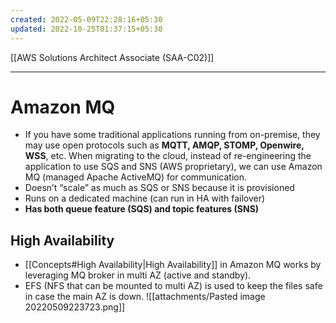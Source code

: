 ```yaml
---
created: 2022-05-09T22:28:16+05:30
updated: 2022-10-25T01:37:15+05:30
---
```

[[AWS Solutions Architect Associate (SAA-C02)]]

---
# Amazon MQ
- If you have some traditional applications running from on-premise, they may use open protocols such as **MQTT, AMQP, STOMP, Openwire, WSS**, etc. When migrating to the cloud, instead of re-engineering the application to use SQS and SNS (AWS proprietary), we can use Amazon MQ (managed Apache ActiveMQ) for communication.
- Doesn’t “scale” as much as SQS or SNS because it is provisioned
- Runs on a dedicated machine (can run in HA with failover)
- **Has both queue feature (SQS) and topic features (SNS)**

## High Availability
- [[Concepts#High Availability|High Availability]] in Amazon MQ works by leveraging MQ broker in multi AZ (active and standby). 
- EFS (NFS that can be mounted to multi AZ) is used to keep the files safe in case the main AZ is down. 
![[attachments/Pasted image 20220509223723.png]]